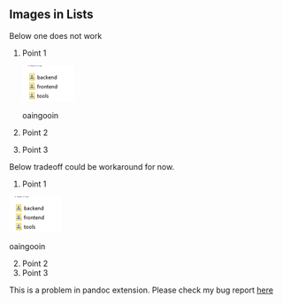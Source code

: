 ## Images in Lists 

Below one does not work

1. Point 1

    ![image upload failed](assets/image01.png)

    oaingooin

1. Point 2
1. Point 3

Below tradeoff could be workaround for now. 

1. Point 1

![](assets/image01.png)

oaingooin

2. Point 2
1. Point 3

This is a problem in pandoc extension. Please check my bug report [here](https://github.com/jgm/pandoc/issues/7464)